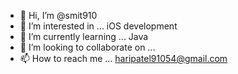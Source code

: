 - 👋 Hi, I’m @smit910
- 👀 I’m interested in ... iOS development
- 🌱 I’m currently learning ... Java
- 💞️ I’m looking to collaborate on ...
- 📫 How to reach me ... haripatel91054@gmail.com

<!---
smit910/smit910 is a ✨ special ✨ repository because its `README.md` (this file) appears on your GitHub profile.
You can click the Preview link to take a look at your changes.
--->
